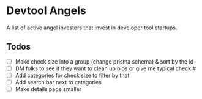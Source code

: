 # Devtool Angels

A list of active angel investors that invest in developer tool
startups.

## Todos

- [ ] Make check size into a group (change prisma schema) & sort by the id
- [ ] DM folks to see if they want to clean up bios or give me typical check #
- [ ] Add categories for check size to filter by that
- [ ] Add search bar next to categories
- [ ] Make details page smaller
